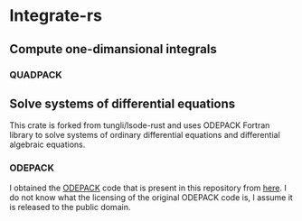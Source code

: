 # Integrate-rs

## Compute one-dimansional integrals

### QUADPACK

## Solve systems of differential equations

This crate is forked from tungli/lsode-rust and uses ODEPACK Fortran library to solve systems of ordinary differential equations and differential algebraic equations.

### ODEPACK

I obtained the [ODEPACK][1] code that is present in this repository from [here](http://www.netlib.org/odepack/).
I do not know what the licensing of the original ODEPACK code is, I assume it is released to the public domain.

[1]: https://computing.llnl.gov/casc/odepack/odepack_home.html
